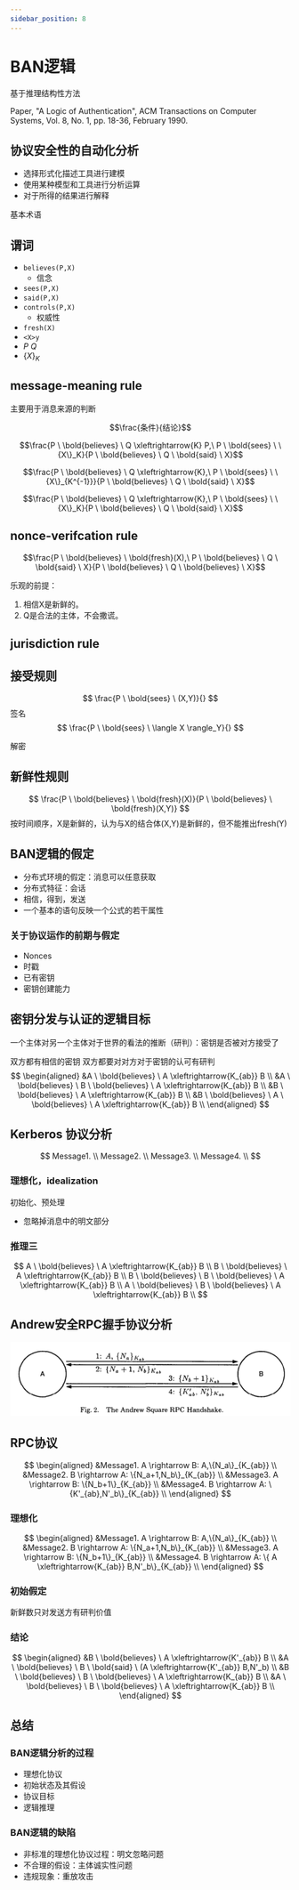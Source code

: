 ```yaml
---
sidebar_position: 8
---
```


# BAN逻辑

基于推理结构性方法

Paper,
"A Logic of Authentication", ACM Transactions on Computer Systems, Vol. 8, No. 1, pp. 18-36, February 1990.

## 协议安全性的自动化分析

- 选择形式化描述工具进行建模
- 使用某种模型和工具进行分析运算
- 对于所得的结果进行解释

基本术语
## 谓词

- `believes(P,X)`
  - 信念
- `sees(P,X)`
- `said(P,X)`
- `controls(P,X)`
  - 权威性
- `fresh(X)`
- `<X>y` 
- $P \ Q$
- $\{X\}_K$


## message-meaning rule
主要用于消息来源的判断

$$\frac{条件}{结论}$$

$$\frac{P \ \bold{believes} \ Q \xleftrightarrow{K} P,\ P \ \bold{sees} \ \{X\}_K}{P \ \bold{believes} \ Q \ \bold{said} \ X}$$

$$\frac{P \ \bold{believes} \ Q \xleftrightarrow{K},\ P \ \bold{sees} \ \{X\}_{K^{-1}}}{P \ \bold{believes} \ Q \ \bold{said} \ X}$$

$$\frac{P \ \bold{believes} \ Q \xleftrightarrow{K},\ P \ \bold{sees} \ \{X\}_K}{P \ \bold{believes} \ Q \ \bold{said} \ X}$$

## nonce-verifcation rule

$$\frac{P \ \bold{believes} \ \bold{fresh}(X),\ P \ \bold{believes} \ Q \ \bold{said} \ X}{P \ \bold{believes} \ Q \ \bold{believes} \ X}$$



乐观的前提：
1. 相信X是新鲜的。
2. Q是合法的主体，不会撒谎。

## jurisdiction rule 


## 接受规则


$$
\frac{P \ \bold{sees} \ (X,Y)}{}
$$
签名
$$
\frac{P \ \bold{sees} \ \langle X \rangle_Y}{}
$$

解密

## 新鲜性规则

$$
\frac{P \ \bold{believes} \ \bold{fresh}(X)}{P \ \bold{believes} \ \bold{fresh}(X,Y)}
$$
按时间顺序，X是新鲜的，认为与X的结合体(X,Y)是新鲜的，但不能推出fresh(Y)

## BAN逻辑的假定

- 分布式环境的假定：消息可以任意获取
- 分布式特征：会话
- 相信，得到，发送
- 一个基本的语句反映一个公式的若干属性

### 关于协议运作的前期与假定

- Nonces
- 时戳
- 已有密钥
- 密钥创建能力

## 密钥分发与认证的逻辑目标

一个主体对另一个主体对于世界的看法的推断（研判）：密钥是否被对方接受了

双方都有相信的密钥
双方都要对对方对于密钥的认可有研判
$$
\begin{aligned}
&A \ \bold{believes} \ A \xleftrightarrow{K_{ab}} B \\
&A \ \bold{believes} \ B \ \bold{believes} \ A \xleftrightarrow{K_{ab}} B \\
&B \ \bold{believes} \ A \xleftrightarrow{K_{ab}} B \\
&B \ \bold{believes} \ A \ \bold{believes} \ A \xleftrightarrow{K_{ab}} B \\
\end{aligned}
$$

## Kerberos 协议分析
$$
Message1. \\ 
Message2. \\
Message3. \\
Message4. \\
$$
### 理想化，idealization

初始化、预处理


- 忽略掉消息中的明文部分

### 推理三
$$
A \ \bold{believes} \ A \xleftrightarrow{K_{ab}} B \\
B \ \bold{believes} \ A \xleftrightarrow{K_{ab}} B \\
B \ \bold{believes} \ B \ \bold{believes} \ A \xleftrightarrow{K_{ab}} B \\
A \ \bold{believes} \ B \ \bold{believes} \ A \xleftrightarrow{K_{ab}} B \\
$$

## Andrew安全RPC握手协议分析

![image-20230330082514102](assets/image-20230330082514102.png)

## RPC协议

$$
\begin{aligned}
&Message1. A \rightarrow B: A,\{N_a\}_{K_{ab}} \\ 
&Message2. B \rightarrow A: \{N_a+1,N_b\}_{K_{ab}} \\
&Message3. A \rightarrow B: \{N_b+1\}_{K_{ab}} \\
&Message4. B \rightarrow A: \{K'_{ab},N'_b\}_{K_{ab}} \\
\end{aligned}
$$

### 理想化

$$
\begin{aligned}
&Message1. A \rightarrow B: A,\{N_a\}_{K_{ab}} \\ 
&Message2. B \rightarrow A: \{N_a+1,N_b\}_{K_{ab}} \\
&Message3. A \rightarrow B: \{N_b+1\}_{K_{ab}} \\
&Message4. B \rightarrow A: \{ A \xleftrightarrow{K_{ab}} B,N'_b\}_{K_{ab}} \\
\end{aligned}
$$

### 初始假定

新鲜数只对发送方有研判价值

### 结论

$$
\begin{aligned}
&B \ \bold{believes} \ A \xleftrightarrow{K'_{ab}} B \\
&A \ \bold{believes} \ B \ \bold{said} \ (A \xleftrightarrow{K'_{ab}} B,N'_b) \\
&B \ \bold{believes} \ B \ \bold{believes} \ A \xleftrightarrow{K_{ab}} B \\
&A \ \bold{believes} \ B \ \bold{believes} \ A \xleftrightarrow{K_{ab}} B \\
\end{aligned}
$$

## 总结

### BAN逻辑分析的过程

- 理想化协议
- 初始状态及其假设
- 协议目标
- 逻辑推理

### BAN逻辑的缺陷

- 非标准的理想化协议过程：明文忽略问题
- 不合理的假设：主体诚实性问题
- 违规现象：重放攻击

